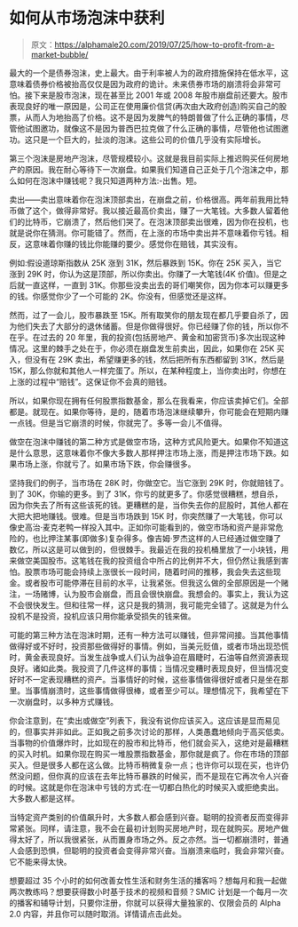 # 如何从市场泡沫中获利

> 原文：<https://alphamale20.com/2019/07/25/how-to-profit-from-a-market-bubble/>

最大的一个是债券泡沫，史上最大。由于利率被人为的政府措施保持在低水平，这意味着债券价格被抬高仅仅是因为政府的诡计。未来债券市场的崩溃将会非常可怕。接下来是股市泡沫，现在甚至比 2001 年或 2008 年股市崩盘前还要大。股市表现良好的唯一原因是，公司正在使用廉价信贷(再次由大政府创造)购买自己的股票，从而人为地抬高了价格。这不是因为发脾气的特朗普做了什么正确的事情，尽管他试图邀功，就像这不是因为普西巴拉克做了什么正确的事情，尽管他也试图邀功。这只是一个巨大的，扯淡的泡沫。这些公司的价值几乎没有实际增长。

第三个泡沫是房地产泡沫，尽管规模较小。这就是我目前实际上推迟购买任何房地产的原因。我在耐心等待下一次崩盘。如果我们知道自己正处于几个泡沫之中，那么如何在泡沫中赚钱呢？我只知道两种方法:-出售。短。

卖出——卖出意味着你在泡沫顶部卖出，在崩盘之前，价格很高。两年前我用比特币做了这个，做得非常好。我以接近最高价卖出，赚了一大笔钱。大多数人留着他们的比特币，它崩溃了，然后他们哭了。在泡沫顶部卖出很难，因为你在投机，也就是说你在猜测。你可能错了。然而，在上涨的市场中卖出并不意味着你亏钱。相反，这意味着你赚的钱比你能赚的要少。感觉你在赔钱，其实没有。

例如:假设道琼斯指数从 25K 涨到 31K，然后暴跌到 15K。你在 25K 买入，当它涨到 29K 时，你认为这是顶部，所以你卖出。你赚了一大笔钱(4K 价值)。但是之后就一直这样，一直到 31K。你那些没卖出去的哥们嘲笑你，因为你本可以赚更多的钱。你感觉你少了一个可能的 2K。你没有，但感觉还是这样。

然而，过了一会儿，股市暴跌至 15K。所有取笑你的朋友现在都几乎要自杀了，因为他们失去了大部分的退休储蓄。但是你做得很好。你已经赚了你的钱，所以你不在乎。在过去的 20 年里，我的投资(包括房地产、黄金和加密货币)多次出现这种情况。这里的棘手之处在于，你必须在崩盘发生前卖出，因此，如果你在 25K 买入，但没有在 29K 卖出，希望赚更多的钱，然后把所有东西都留到 31K，然后是 15K，那么你就和其他人一样完蛋了。所以，在某种程度上，当你卖出时，你想在上涨的过程中“赔钱”。这保证你不会真的赔钱。

所以，如果你现在拥有任何股票指数基金，那么在我看来，你应该卖掉它们。全部都是。就现在。如果你等待，是的，随着市场泡沫继续攀升，你可能会在短期内赚一点钱。但是当它崩溃的时候，你就完了。多等一会儿不值得。

做空在泡沫中赚钱的第二种方式是做空市场，这种方式风险更大。如果你不知道这是什么意思，这意味着你不像大多数人那样押注市场上涨，而是押注市场下跌。如果市场上涨，你就亏了。如果市场下跌，你会赚很多。

坚持我们的例子，当市场在 28K 时，你做空它。当它涨到 29K 时，你就赔钱了。到了 30K，你输的更多。到了 31K，你亏的就更多了。你感觉很糟糕，想自杀，因为你失去了所有这些该死的钱。更糟糕的是，当你失去你的屁股时，其他人都在大把大把地赚钱。很难。但是当市场跌到 15K 时，你突然赚了一大笔钱，你可以像史高治·麦克老鸭一样投入其中。正如你可能看到的，做空市场和资产是非常危险的，也比押注某事(即做多)复杂得多。像吉姆·罗杰这样的人已经通过做空赚了数亿，所以这是可以做到的，但很棘手。我最近在我的投机桶里放了一小块钱，用来做空美国股市。这笔钱在我的投资组合中所占的比例并不大，但仍然让我感到害怕。股票市场可能会持续上涨很长一段时间，随着时间的推移，我会失去这些现金。或者股市可能停滞在目前的水平，让我紧张。但我这么做的全部原因是一个赌注，一场赌博，认为股市会崩盘，而且会很快崩盘。我想会的。事实上，我认为这不会很快发生。但和往常一样，这只是我的猜测，我可能完全错了。这就是为什么投机不是投资，投机应该只用你能承受损失的钱来做。

可能的第三种方法在泡沫时期，还有一种方法可以赚钱，但非常间接。当其他事情做得好或不好时，投资那些做得好的事情。例如，当美元贬值，或者市场出现恐慌时，黄金表现良好。当发生战争或人们认为战争迫在眉睫时，石油等自然资源表现良好。诸如此类。我投资了几件这样的事情；当情况变糟时表现良好，但当情况变好时不一定表现糟糕的资产。当事情好的时候，这些事情做得很好或者只是坐在那里。当事情崩溃时，这些事情做得很棒，或者至少可以。理想情况下，我希望在下一次崩盘时，以多种方式赚钱。

你会注意到，在“卖出或做空”列表下，我没有说你应该买入。这应该是显而易见的，但事实并非如此。正如我之前多次讨论的那样，人类愚蠢地倾向于高买低卖。当事物的价值爆炸时，比如现在的股市和比特币，他们就会买入，这绝对是最糟糕的买入时机。如果你现在购买一堆股票指数基金，那你就是疯了。你在市场的顶部买入。但是很多人都在这么做。比特币稍微复杂一点；也许你可以现在买，也许仍然没问题，但你真的应该在去年比特币暴跌的时候买，而不是现在它再次令人兴奋的时候。这就是你在泡沫中亏钱的方式:在一切都白热化的时候买入或拒绝卖出。大多数人都是这样。

当特定资产类别的价值飙升时，大多数人都会感到兴奋。聪明的投资者反而变得非常紧张。同样，请注意，我不会在最初计划购买房地产时，现在就购买。房地产做得太好了，所以我很紧张，从而置身市场之外。反之亦然。当一切都崩溃时，普通人会感到恐惧，但聪明的投资者会变得非常兴奋。当崩溃来临时，我会非常兴奋。它不能来得太快。

想要超过 35 个小时的如何改善女性生活和财务生活的播客吗？想每月和我一起做两次教练吗？想要获得数小时基于技术的视频和音频？SMIC 计划是一个每月一次的播客和辅导计划，只要你注册，你就可以获得大量独家的、仅限会员的 Alpha 2.0 内容，并且你可以随时取消。详情请点击此处。
